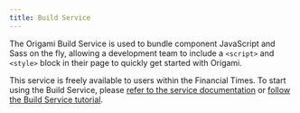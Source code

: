 ```yaml
---
title: Build Service
---
```



The Origami Build Service is used to bundle component JavaScript and Sass on the fly, allowing a development team to include a `<script>` and `<style>` block in their page to quickly get started with Origami.

This service is freely available to users within the Financial Times. To start using the Build Service, please <a href="https://www.ft.com/__origami/service/build" class="o-typography-link--external">refer to the service documentation</a> or [follow the Build Service tutorial](/documentation/tutorials/build-service/).
